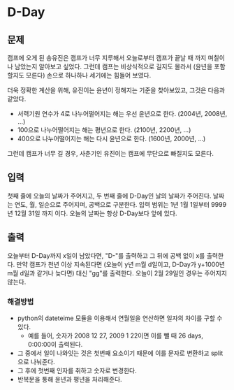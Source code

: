 # D-Day

## 문제

캠프에 오게 된 송유진은 캠프가 너무 지루해서 오늘로부터 캠프가 끝날 때 까지 며칠이나 남았는지 알아보고 싶었다. 그런데 캠프는 비상식적으로 길지도 몰라서 (윤년을 포함할지도 모른다) 손으로 하나하나 세기에는 힘들어 보였다.

더욱 정확한 계산을 위해, 유진이는 윤년이 정해지는 기준을 찾아보았고, 그것은 다음과 같았다.

- 서력기원 연수가 4로 나누어떨어지는 해는 우선 윤년으로 한다. (2004년, 2008년, …)
- 100으로 나누어떨어지는 해는 평년으로 한다. (2100년, 2200년, …)
- 400으로 나누어떨어지는 해는 다시 윤년으로 한다. (1600년, 2000년, …)

그런데 캠프가 너무 길 경우, 사춘기인 유진이는 캠프에 무단으로 빠질지도 모른다.

## 입력

첫째 줄에 오늘의 날짜가 주어지고, 두 번째 줄에 D-Day인 날의 날짜가 주어진다. 날짜는 연도, 월, 일순으로 주어지며, 공백으로 구분한다. 입력 범위는 1년 1월 1일부터 9999년 12월 31일 까지 이다. 오늘의 날짜는 항상 D-Day보다 앞에 있다.

## 출력

오늘부터 D-Day까지 x일이 남았다면, "D-"를 출력하고 그 뒤에 공백 없이 x를 출력한다. 만약 캠프가 천년 이상 지속된다면 (오늘이 y년 m월 d일이고, D-Day가 y+1000년 m월 d일과 같거나 늦다면) 대신 "gg"를 출력한다. 오늘이 2월 29일인 경우는 주어지지 않는다.



### 해결방법

- python의 dateteime 모듈을 이용해서 연월일을 연산하면 일자의 차이를 구할 수 있다.
  - 예를 들어, 숫자가 2008 12 27, 2009 1 22이면 이를 뺄 때 
    26 days, 0:00:00이 출력된다.
- 그 중에서 일이 나와잇는 것은 첫번째 요소이기 때문에 이를 문자로 변환하고 split으로 나눠준다.
- 그 후에 첫번째 인자를 취하고 숫자로 변경한다. 
- 반복문을 통해 윤년과 평년을 처리해준다. 
